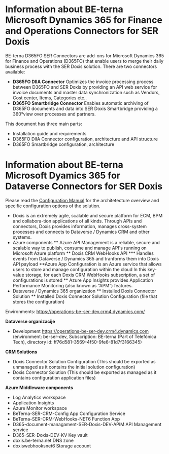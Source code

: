 # Information about BE-terna Microsoft Dynamics 365 for Finance and Operations Connectors for SER Doxis
BE-terna D365FO SER Connectors are add-ons for Microsoft Dynamics 365 for Finance and Operations (D365FO) that enable users to merge their daily business process with the SER Doxis solution. There are two connectors available:
* **D365FO DIIA Connector**
Optimizes the invoice processing process between D365FO and SER Doxis by providing an API web service for invoice documents and master data synchronization such as Vendors, Cost center, Items, Categories etc..
* **D365FO Smartbridge Connector**
Enables automatic archiving of D365FO documents and data into SER Doxis Smartbridge providing a 360°view over processes and partners.

This document has three main parts:
* Installation guide and requirements
* D365FO DIIA Connector configuration, architecture and API structure 
* D365FO Smartbridge configuration, architecture

# Information about BE-terna Microsoft Dyamics 365 for Dataverse Connectors for SER Doxis
Please read the [Configuration Manual](https://dev.azure.com/BE-terna-SER/SER-Doxis/_git/SER-Doxis-Dataverse?path=/ConfigurationManual.docx) for the architetecture overview and specific configuration options of the solution.

* Doxis is an extremely agile, scalable and secure platform for ECM, BPM and collabora-tion applications of all kinds. Through APIs and connectors, Doxis provides information, manages cross-system processes and connects to Dataverse / Dynamics CRM and other systems.
* Azure components
** Azure API Management is a reliable, secure and scalable way to publish, consume and manage API's running on Microsoft Azure platform
** Doxis CRM WebHooks API
*** Handles events from Dataverse / Dynamics 365 and tranforms them into Doxis API payload
**Azure App Configuration is an Azure service that allows users to store and manage configuration within the cloud 
	In this key-value storage, for each Doxis CRM WebHooks subscription, a set of configurations is stored
** Azure App Insights provides Application Performance Monitoring (also known as “APM”) features.
* Dataverse / Dynamics 365 organization
** Installed Doxis Connector Solution
** Installed Doxis Connector Solution Configuration (file that stores the configuration)

Environments:
https://operations-be-ser-dev.crm4.dynamics.com/

**Dataverse organizacije** 

* Development
https://operations-be-ser-dev.crm4.dynamics.com (environment: be-ser-dev, Subscription: BE-terna (Part of Telefónica Tech), directory id: ff76d581-3569-4f50-9fe6-81d7f3166345)

**CRM Solutions**
* Doxis Connector Solution Configuration (This should be exported as unmanaged as it contains the initial solution configuration)
* Doxis Connector Solution (This should be exported as managed as it contains configuration application files)

**Azure Middleware components**
* Log Analytics workspace
* Application Insights
* Azure Monitor workspace
* BeTerna-SER-CRM-Config	App Configuration Service
* BeTerna-SER-CRM-WebHooks-NET6	Function App
* D365-document-managament-SER-Doxis-DEV-APIM	API Management service
* D365-SER-Doxis-DEV-KV	Key vault
* doxis.be-terna.net	DNS zone
* doxiswebhooksnet6	Storage account